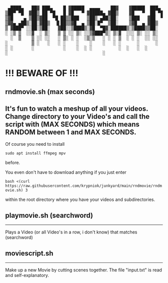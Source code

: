 <pre>
 ▄████▄   ██▓ ███▄    █ ▓█████  ▄▄▄▄    ██▓    ▓█████  ███▄    █ ▓█████▄ 
▒██▀ ▀█  ▓██▒ ██ ▀█   █ ▓█   ▀ ▓█████▄ ▓██▒    ▓█   ▀  ██ ▀█   █ ▒██▀ ██▌
▒▓█    ▄ ▒██▒▓██  ▀█ ██▒▒███   ▒██▒ ▄██▒██░    ▒███   ▓██  ▀█ ██▒░██   █▌
▒▓▓▄ ▄██▒░██░▓██▒  ▐▌██▒▒▓█  ▄ ▒██░█▀  ▒██░    ▒▓█  ▄ ▓██▒  ▐▌██▒░▓█▄   ▌
▒ ▓███▀ ░░██░▒██░   ▓██░░▒████▒░▓█  ▀█▓░██████▒░▒████▒▒██░   ▓██░░▒████▓ 
░ ░▒ ▒  ░░▓  ░ ▒░   ▒ ▒ ░░ ▒░ ░░▒▓███▀▒░ ▒░▓  ░░░ ▒░ ░░ ▒░   ▒ ▒  ▒▒▓  ▒ 
  ░  ▒    ▒ ░░ ░░   ░ ▒░ ░ ░  ░▒░▒   ░ ░ ░ ▒  ░ ░ ░  ░░ ░░   ░ ▒░ ░ ▒  ▒ 
░         ▒ ░   ░   ░ ░    ░    ░    ░   ░ ░      ░      ░   ░ ░  ░ ░  ░ 
░ ░       ░           ░    ░  ░ ░          ░  ░   ░  ░         ░    ░    
░                                    ░                            ░       
</pre>

# !!! BEWARE OF !!! 

## rndmovie.sh (max seconds)

It's fun to watch a meshup of all your videos.
Change directory to your Video's and call the script with (MAX SECONDS) which means RANDOM between 1 and MAX SECONDS.
----

Of course you need to install

`
sudo apt install ffmpeg mpv
`

before.

You even don't have to download anything if you just enter

`
bash <(curl https://raw.githubusercontent.com/krypniok/junkyard/main/rndmovie/rndmovie.sh) 3
`

within the root directory where you have your videos and subdirectories.

## playmovie.sh (searchword)
----
Plays a Video (or all Video's in a row, i don't know) that matches (searchword)

## moviescript.sh
----
Make up a new Movie by cutting scenes together.
The file "input.txt" is read and self-explanatory.
